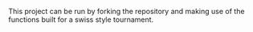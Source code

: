 This project can be run by forking the repository and making use of the functions built for a swiss style tournament. 
